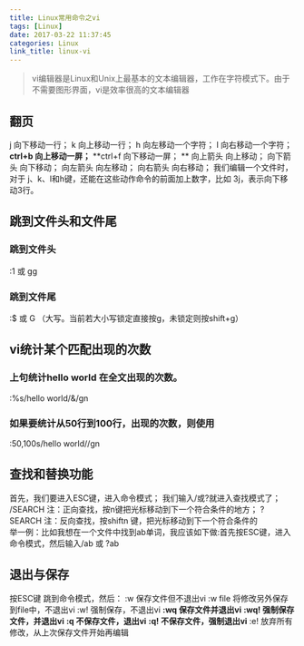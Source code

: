 ```yaml
---
title: Linux常用命令之vi
tags: [Linux]
date: 2017-03-22 11:37:45
categories: Linux
link_title: linux-vi
---
```

> vi编辑器是Linux和Unix上最基本的文本编辑器，工作在字符模式下。由于不需要图形界面，vi是效率很高的文本编辑器

<!-- more -->

## 翻页
j 向下移动一行； 
k 向上移动一行； 
h 向左移动一个字符； 
l 向右移动一个字符； 
**ctrl+b 向上移动一屏；** 
**ctrl+f 向下移动一屏； **
向上箭头 向上移动； 
向下箭头 向下移动； 
向左箭头 向左移动； 
向右箭头 向右移动； 
我们编辑一个文件时，对于 j、k、l和h键，还能在这些动作命令的前面加上数字，比如 3j，表示向下移动3行。

## 跳到文件头和文件尾
### 跳到文件头 
:1 或 gg 
### 跳到文件尾 
:$ 或 G （大写。当前若大小写锁定直接按g，未锁定则按shift+g）

## vi统计某个匹配出现的次数 
### 上句统计hello world 在全文出现的次数。 
:%s/hello world/&/gn 

### 如果要统计从50行到100行，出现的次数，则使用 
:50,100s/hello world//gn

## 查找和替换功能
首先，我们要进入ESC键，进入命令模式；
我们输入/或?就进入查找模式了；  
/SEARCH  注：正向查找，按n键把光标移动到下一个符合条件的地方； 
?SEARCH  注：反向查找，按shiftn 键，把光标移动到下一个符合条件的  
举一例：比如我想在一个文件中找到ab单词，我应该如下做:首先按ESC键，进入命令模式，然后输入/ab  或 ?ab

## 退出与保存
按ESC键 跳到命令模式，然后：
:w   保存文件但不退出vi
:w file 将修改另外保存到file中，不退出vi
:w!   强制保存，不退出vi
**:wq  保存文件并退出vi**
**:wq! 强制保存文件，并退出vi**
**:q  不保存文件，退出vi**
**:q! 不保存文件，强制退出vi**
:e! 放弃所有修改，从上次保存文件开始再编辑
